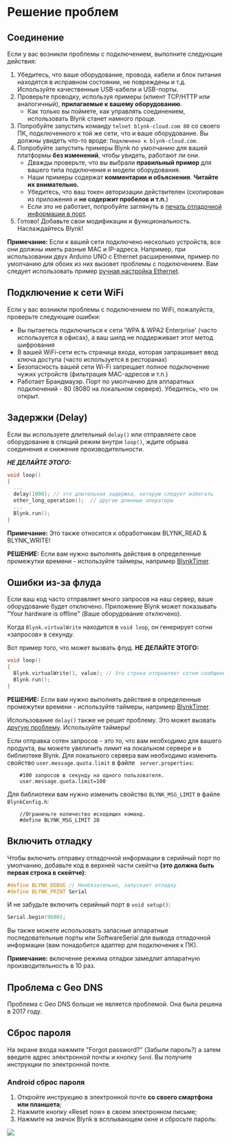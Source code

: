 # Решение проблем

## Соединение

Если у вас возникли проблемы с подключением, выполните следующие действия:

1. Убедитесь, что ваше оборудование, провода, кабели и блок питания находятся в исправном состоянии, не повреждены и т.д.      
   Используйте качественные USB-кабели и USB-порты.
2. Проверьте проводку, используя примеры (клиент TCP/HTTP или аналогичный), **прилагаемые к вашему оборудованию**.
   * Как только вы поймете, как управлять соединением, использовать Blynk станет намного проще.
3. Попробуйте запустить команду ```telnet blynk-cloud.com 80``` со своего ПК, подключенного к той же сети, что и ваше оборудование. Вы должны увидеть что-то вроде: ```Подключено к blynk-cloud.com```.
4. Попробуйте запустить примеры Blynk по умолчанию для вашей платформы **без изменений**, чтобы увидеть, работают ли они.
   * Дважды проверьте, что вы выбрали **правильный пример** для вашего типа подключения и модели оборудования.
   * Наши примеры содержат **комментарии и объяснения**. **Читайте их внимательно.**
   * Убедитесь, что ваш токен авторизации действителен (скопирован из приложения и **не содержит пробелов и т.п.**)
   * Если это не работает, попробуйте заглянуть в [печать отладочной информации в порт](/#enable-debug).
5. Готово! Добавьте свои модификации и функциональность. Наслаждайтесь Blynk!

**Примечание:** Если к вашей сети подключено несколько устройств, все они должны иметь разные MAC и IP-адреса. Например, при использовании двух Arduino UNO с Ethernet расширениями, пример по умолчанию для обоих из них вызовет проблемы с подключением. Вам следует использовать пример [ручная настройка Ethernet](https://github.com/blynkkk/blynk-library/blob/master/examples/Boards_Ethernet/Arduino_Ethernet_Manual/Arduino_Ethernet_Manual.ino).

## Подключение к сети WiFi
Если у вас возникли проблемы с подключением по WiFi, пожалуйста, проверьте следующие ошибки:

* Вы пытаетесь подключиться к сети 'WPA & WPA2 Enterprise' (часто используется в офисах), а ваш шилд не поддерживает этот метод шифрования
* В вашей WiFi-сети есть страница входа, которая запрашивает ввод ключа доступа (часто используется в ресторанах)
* Безопасность вашей сети Wi-Fi запрещает полное подключение чужих устройств (фильтрация MAC-адресов и т.п.)
* Работает Брандмауэр. Порт по умолчанию для аппаратных подключений - 80 (8080 на локальном сервере). Убедитесь, что он открыт.  

## Задержки (Delay)

Если вы используете длительный ```delay()``` или отправляете свое оборудование в спящий режим внутри ```loop()```, ждите обрыва соединения и снижение производительности.

***НЕ ДЕЛАЙТЕ ЭТОГО:***
```cpp
void loop()
{
  ...
  delay(1000); // это длительная задержка, которую следует избегать
  other_long_operation();  // другие длинные операторы
  ...
  Blynk.run();
}
```

**Примечание:** Это также относится к обработчикам BLYNK_READ & BLYNK_WRITE!
   
**РЕШЕНИЕ:**
Если вам нужно выполнять действия в определенные промежутки времени - используйте таймеры, например [BlynkTimer](/#blynk-firmware-blynktimer).

## Ошибки из-за флуда

Если ваш код часто отправляет много запросов на наш сервер, ваше оборудование будет отключено. Приложение Blynk может показывать "Your hardware is offline" (Ваше оборудование отключено).

Когда ```Blynk.virtualWrite``` находится в  ```void loop```, он генерирует сотни «запросов» в секунду.

Вот пример того, что может вызвать флуд. **НЕ ДЕЛАЙТЕ ЭТОГО:**

```cpp
void loop()
{
  Blynk.virtualWrite(1, value); // Эта строка отправляет сотни сообщений на сервер Blynk
  Blynk.run();
}
```

**РЕШЕНИЕ:**
Если вам нужно выполнять действия в определенные промежутки времени - используйте таймеры, например [BlynkTimer](/#blynk-firmware-blynktimer).

Использование ```delay()``` также не решит проблему. Это может вызвать [другую проблему](/#delay). Используйте таймеры!

Если отправка сотен запросов - это то, что вам необходимо для вашего продукта, вы можете увеличить лимит на локальном сервере и в библиотеке Blynk.
Для локального сервера вам необходимо изменить свойство ```user.message.quota.limit``` в файле ``` server.properties```:   

        #100 запросов в секунду на одного пользователя.
        user.message.quota.limit=100
        
Для библиотеки вам нужно изменить свойство ```BLYNK_MSG_LIMIT``` в файле ``` BlynkConfig.h```:
 
        //Ограничьте количество исходящих команд.
        #define BLYNK_MSG_LIMIT 20

## Включить отладку

Чтобы включить отправку отладочной информации в серийный порт по умолчанию, добавьте код в верхней части скейтча **(это должна быть первая строка в скейтче)**:

```cpp
#define BLYNK_DEBUG // Необязательно, запускает отладку
#define BLYNK_PRINT Serial
```
И не забудьте включить серийный порт в ```void setup()```:

```cpp
Serial.begin(9600);
```

Вы также можете использовать запасные аппаратные последовательные порты или SoftwareSerial для вывода отладочной информации (вам понадобится адаптер для подключения к ПК).

**Примечание:** включение режима отладки замедлит аппаратную производительность в 10 раз.

## Проблема с Geo DNS

Проблема с Geo DNS больше не является проблемой. Она была решена в 2017 году.

## Сброс пароля

На экране входа нажмите "Forgot password?" (Забыли пароль?) а затем введите адрес электронной почты и кнопку ```Send```.
Вы получите инструкции по электронной почте.

### Android сброс пароля

1. Откройте инструкцию в электронной почте **со своего смартфона или планшета**;
2. Нажмите кнопку «Reset now» в своем электронном письме;
3. Нажмите на значок Blynk в всплывающем окне и сбросьте пароль:

<img src="../images/reset.png"/>

